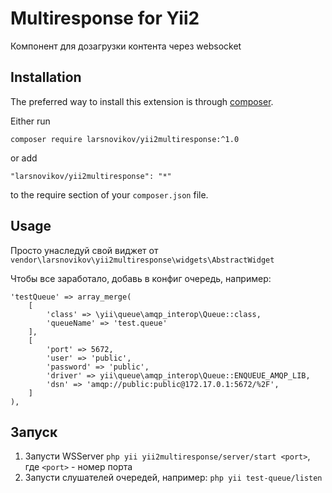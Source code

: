 Multiresponse for Yii2
=========
Компонент для дозагрузки контента через websocket

Installation
------------

The preferred way to install this extension is through [composer](http://getcomposer.org/download/).

Either run

```
composer require larsnovikov/yii2multiresponse:^1.0
```

or add

```
"larsnovikov/yii2multiresponse": "*"
```

to the require section of your `composer.json` file.


Usage
-----

Просто унаследуй свой виджет от `vendor\larsnovikov\yii2multiresponse\widgets\AbstractWidget`

Чтобы все заработало, добавь в конфиг очередь, например:
```
'testQueue' => array_merge(
    [
        'class' => \yii\queue\amqp_interop\Queue::class,
        'queueName' => 'test.queue'
    ],
    [
        'port' => 5672,
        'user' => 'public',
        'password' => 'public',
        'driver' => yii\queue\amqp_interop\Queue::ENQUEUE_AMQP_LIB,
        'dsn' => 'amqp://public:public@172.17.0.1:5672/%2F',
    ]
),
```

Запуск
-----
1. Запусти WSServer `php yii yii2multiresponse/server/start <port>`, где `<port>` - номер порта
2. Запусти слушателей очередей, например: `php yii test-queue/listen`
